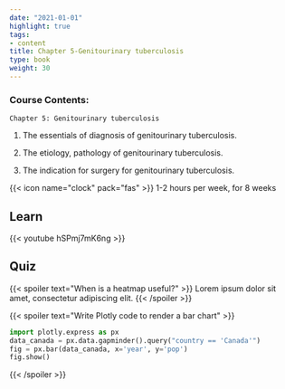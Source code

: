 ```yaml
---
date: "2021-01-01"
highlight: true
tags:
- content
title: Chapter 5-Genitourinary tuberculosis
type: book
weight: 30
---
```


### Course Contents:

`Chapter 5: Genitourinary tuberculosis`
1. The essentials of diagnosis of genitourinary tuberculosis.

2. The etiology, pathology of genitourinary tuberculosis.

3. The indication for surgery for genitourinary tuberculosis.

<!--more-->

{{< icon name="clock" pack="fas" >}} 1-2 hours per week, for 8 weeks

## Learn

{{< youtube hSPmj7mK6ng >}}

## Quiz

{{< spoiler text="When is a heatmap useful?" >}}
Lorem ipsum dolor sit amet, consectetur adipiscing elit.
{{< /spoiler >}}

{{< spoiler text="Write Plotly code to render a bar chart" >}}
```python
import plotly.express as px
data_canada = px.data.gapminder().query("country == 'Canada'")
fig = px.bar(data_canada, x='year', y='pop')
fig.show()
```
{{< /spoiler >}}
